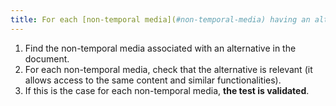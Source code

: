 ```yaml
---
title: For each [non-temporal media](#non-temporal-media) having an alternative, does that alternative provide access to the same content and similar functionality?
---
```


1. Find the non-temporal media associated with an alternative in the document.
2. For each non-temporal media, check that the alternative is relevant (it allows access to the same content and similar functionalities).
3. If this is the case for each non-temporal media, **the test is validated**.

